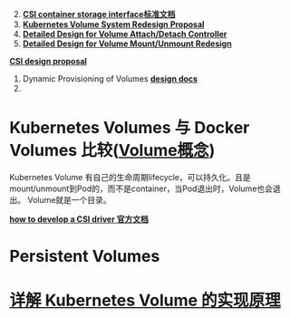 

2. **[CSI container storage interface标准文档](https://github.com/container-storage-interface/spec/blob/master/spec.md)**
3. **[Kubernetes Volume System Redesign Proposal](https://github.com/kubernetes/kubernetes/issues/18333)**
4. **[Detailed Design for Volume Attach/Detach Controller](https://github.com/kubernetes/kubernetes/issues/20262)**
5. **[Detailed Design for Volume Mount/Unmount Redesign](https://github.com/kubernetes/kubernetes/issues/21931)**


**[CSI design proposal](https://github.com/kubernetes/community/blob/master/contributors/design-proposals/storage/container-storage-interface.md)**




1. Dynamic Provisioning of Volumes **[design docs](https://github.com/kubernetes/kubernetes/pull/17056)**
2. 


# Kubernetes Volumes 与 Docker Volumes 比较(**[Volume概念](https://kubernetes.io/docs/concepts/storage/volumes/)**)
Kubernetes Volume 有自己的生命周期lifecycle，可以持久化。且是mount/unmount到Pod的，而不是container，当Pod退出时，Volume也会退出。
Volume就是一个目录。


**[how to develop a CSI driver 官方文档](https://kubernetes-csi.github.io/docs)**

# Persistent Volumes


# **[详解 Kubernetes Volume 的实现原理](https://draveness.me/kubernetes-volume)**


